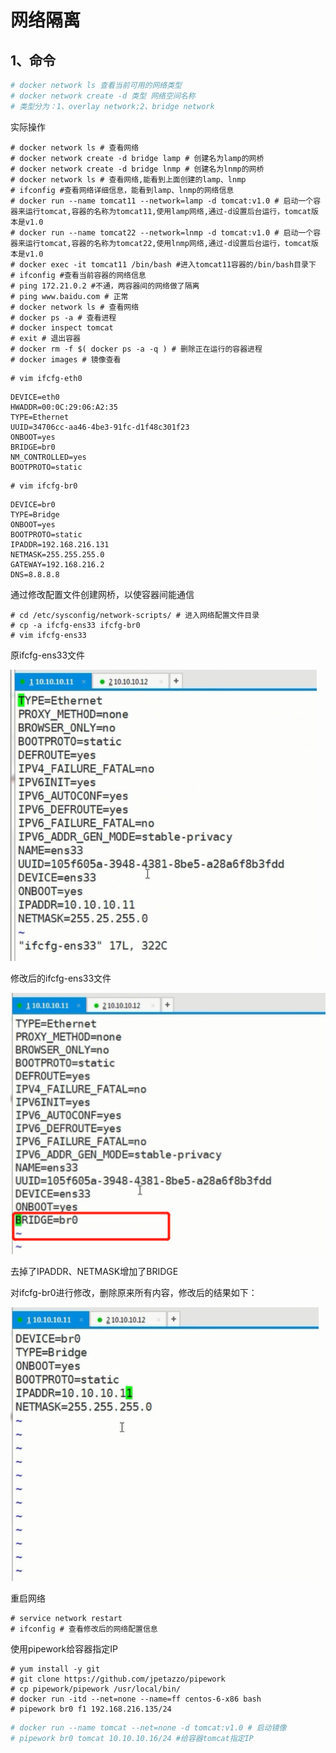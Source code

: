 # 网络隔离

## 1、命令

```dockerfile
# docker network ls 查看当前可用的网络类型
# docker network create -d 类型 网络空间名称
# 类型分为：1、overlay network;2、bridge network
```

实际操作

```shell
# docker network ls # 查看网络
# docker network create -d bridge lamp # 创建名为lamp的网桥
# docker network create -d bridge lnmp # 创建名为lnmp的网桥
# docker network ls # 查看网络,能看到上面创建的lamp、lnmp
# ifconfig #查看网络详细信息，能看到lamp、lnmp的网络信息
# docker run --name tomcat11 --network=lamp -d tomcat:v1.0 # 启动一个容器来运行tomcat,容器的名称为tomcat11,使用lamp网络,通过-d设置后台运行，tomcat版本是v1.0
# docker run --name tomcat22 --network=lnmp -d tomcat:v1.0 # 启动一个容器来运行tomcat,容器的名称为tomcat22,使用lnmp网络,通过-d设置后台运行，tomcat版本是v1.0
# docker exec -it tomcat11 /bin/bash #进入tomcat11容器的/bin/bash目录下
# ifconfig #查看当前容器的网络信息
# ping 172.21.0.2 #不通，两容器间的网络做了隔离
# ping www.baidu.com # 正常
# docker network ls # 查看网络
# docker ps -a # 查看进程
# docker inspect tomcat 
# exit # 退出容器
# docker rm -f $( docker ps -a -q ) # 删除正在运行的容器进程
# docker images # 镜像查看

```

```shell
# vim ifcfg-eth0
```

```shell
DEVICE=eth0
HWADDR=00:0C:29:06:A2:35
TYPE=Ethernet
UUID=34706cc-aa46-4be3-91fc-d1f48c301f23
ONBOOT=yes
BRIDGE=br0
NM_CONTROLLED=yes
BOOTPROTO=static
```

```shell
# vim ifcfg-br0
```

```shell
DEVICE=br0
TYPE=Bridge
ONBOOT=yes
BOOTPROTO=static
IPADDR=192.168.216.131
NETMASK=255.255.255.0
GATEWAY=192.168.216.2
DNS=8.8.8.8
```



通过修改配置文件创建网桥，以使容器间能通信

```shell
# cd /etc/sysconfig/network-scripts/ # 进入网络配置文件目录
# cp -a ifcfg-ens33 ifcfg-br0
# vim ifcfg-ens33
```

原ifcfg-ens33文件

![image-20220412103517661](./images/image-20220412103517661.png)

修改后的ifcfg-ens33文件

![image-20220412103610740](./images/image-20220412103610740.png)

去掉了IPADDR、NETMASK增加了BRIDGE

对ifcfg-br0进行修改，删除原来所有内容，修改后的结果如下：

![image-20220412104828493](./images/image-20220412104828493.png)

重启网络

```shell
# service network restart
# ifconfig # 查看修改后的网络配置信息
```

使用pipework给容器指定IP

```shell
# yum install -y git
# git clone https://github.com/jpetazzo/pipework
# cp pipework/pipework /usr/local/bin/
# docker run -itd --net=none --name=ff centos-6-x86 bash
# pipework br0 f1 192.168.216.135/24
```



```dockerfile
# docker run --name tomcat --net=none -d tomcat:v1.0 # 启动镜像
# pipework br0 tomcat 10.10.10.16/24 #给容器tomcat指定IP
```

